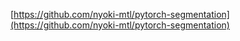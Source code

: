 [https://github.com/nyoki-mtl/pytorch-segmentation](https://github.com/nyoki-mtl/pytorch-segmentation)
